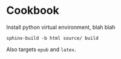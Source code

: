 # Cookbook

Install python virtual environment, blah blah

```
sphinx-build -b html source/ build
```

Also targets `epub` and `latex`.

